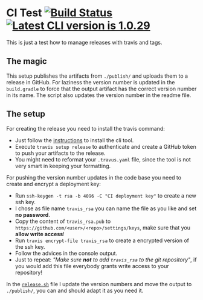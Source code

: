 # CI Test [![Build Status][travis-image]][travis-url] [![Latest CLI version is 1.0.29][cli-ver-img]][cli-dl-url]

This is just a test how to manage releases with travis and tags.

## The magic

This setup publishes the artifacts from `./publish/` and uploads them to a release in GitHub. For laziness the version number is updated in 
the `build.gradle` to force that the output artifact has the correct version number in its name. The script also updates the version number
in the readme file.

## The setup

For creating the release you need to install the travis command:

 - Just follow the [instructions](install-travis) to install the cli tool.
 - Execute `travis setup release` to authenticate and create a GitHub token to push your artifacts to the release.
 - You might need to reformat your `.travus.yaml` file, since the tool is not very smart in keeping your formatting. 

For pushing the version number updates in the code base you need to create and encrypt a deployment key:

 - Run `ssh-keygen -t rsa -b 4096 -C "CI deployment key"` to create a new ssh key.
 - I chose as file name `travis_rsa` you can name the file as you like and set **no password**.
 - Copy the content of `travis_rsa.pub` to `https://github.com/<user>/<repo>/settings/keys`, make sure that you **allow write access**!
 - Run `travis encrypt-file travis_rsa` to create a encrypted version of the ssh key.
 - Follow the advices in the console output.
 - Just to repeat: _"Make sure **not** to add `travis_rsa` to the git repository"_, if you would add this file everybody grants write access to your repository!
 
In the [`release.sh`](./release.sh) file I update the version numbers and move the output to `./publish/`, you can and should adapt it as you need it.

[travis-image]: https://travis-ci.com/rekire/ci-test.svg?branch=master
[travis-url]: https://travis-ci.com/rekire/ci-test
[install-travis]: https://github.com/travis-ci/travis.rb#installation
[cli-ver-img]: https://img.shields.io/badge/cli-1.0.29-blue "Latest CLI version is 1.0.29"
[cli-dl-url]: https://www.example.com